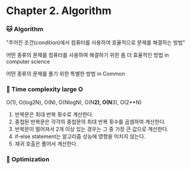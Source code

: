 # Chapter 2. Algorithm
### :cat: Algorithm
"주어진 조건(condition)에서 컴퓨터를 사용하여 효율적으로 문제를 해결하는 방법" 

어떤 종류의 문제를 컴퓨터를 사용하여 해결하기 위한 좀 더 효율적인 방법 in computer science

어떤 종류의 문제를 풀기 위한 특별한 방법 in Common

### :dog: Time complexity large O
O(1), O(log2N), O(N), O(NlogN), O(N**2), O(N**3), O(2**N)

1. 반복문은 최대 반복 횟수로 계산한다.
2. 중첩된 반복문은 각각의 중첩문의 최대 반복 횟수를 곱셈하여 계산한다.
3. 반복문이 떨어져서 2개 이상 있는 경우는 그 중 가장 큰 값으로 계산한다.
4. if-else statement는 알고리즘 성능에 영향을 미치지 않는다.
5. 재귀 호출은 풀어서 계산한다.

### :rabbit: Optimization
